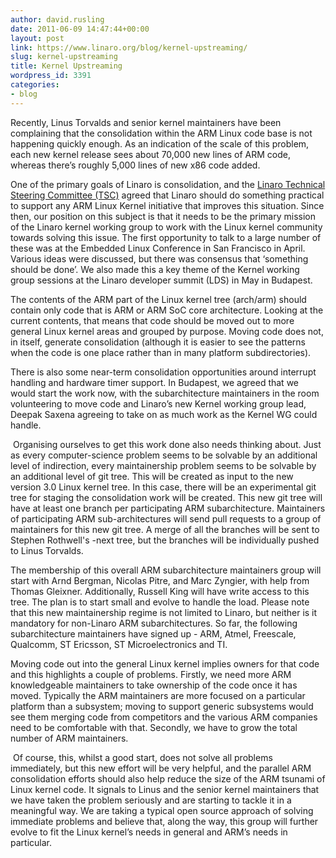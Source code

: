 ```yaml
---
author: david.rusling
date: 2011-06-09 14:47:44+00:00
layout: post
link: https://www.linaro.org/blog/kernel-upstreaming/
slug: kernel-upstreaming
title: Kernel Upstreaming
wordpress_id: 3391
categories:
- blog
---
```


Recently, Linus Torvalds and senior kernel maintainers have been complaining that the consolidation within the ARM Linux code base is not happening quickly enough. As an indication of the scale of this problem, each new kernel release sees about 70,000 new lines of ARM code, whereas there’s roughly 5,000 lines of new x86 code added.

One of the primary goals of Linaro is consolidation, and the [Linaro Technical Steering Committee (TSC)](http://www.linaro.org/steering-committee/) agreed that Linaro should do something practical to support any ARM Linux Kernel initiative that improves this situation. Since then, our position on this subject is that it needs to be the primary mission of the Linaro kernel working group to work with the Linux kernel community towards solving this issue. The first opportunity to talk to a large number of these was at the Embedded Linux Conference in San Francisco in April. Various ideas were discussed, but there was consensus that ‘something should be done’. We also made this a key theme of the Kernel working group sessions at the Linaro developer summit (LDS) in May in Budapest.

The contents of the ARM part of the Linux kernel tree (arch/arm) should contain only code that is ARM or ARM SoC core architecture. Looking at the current contents, that means that code should be moved out to more general Linux kernel areas and grouped by purpose. Moving code does not, in itself, generate consolidation (although it is easier to see the patterns when the code is one place rather than in many platform subdirectories).   

There is also some near-term consolidation opportunities around interrupt handling and hardware timer support. In Budapest, we agreed that we would start the work now, with the subarchitecture maintainers in the room volunteering to move code and Linaro’s new Kernel working group lead, Deepak Saxena agreeing to take on as much work as the Kernel WG could handle.

 Organising ourselves to get this work done also needs thinking about. Just as every computer-science problem seems to be solvable by an additional level of indirection, every maintainership problem seems to be solvable by an additional level of git tree. This will be created as input to the new version 3.0 Linux kernel tree. In this case, there will be an experimental git tree for staging the consolidation work will be created. This new git tree will have at least one branch per participating ARM subarchitecture. Maintainers of participating ARM sub-architectures will send pull requests to a group of maintainers for this new git tree. A merge of all the branches will be sent to Stephen Rothwell's -next tree, but the branches will be individually pushed to Linus Torvalds.

The membership of this overall ARM subarchitecture maintainers group will start with Arnd Bergman, Nicolas Pitre, and Marc Zyngier, with help from Thomas Gleixner. Additionally, Russell King will have write access to this tree. The plan is to start small and evolve to handle the load. Please note that this new maintainership regime is not limited to Linaro, but neither is it mandatory for non-Linaro ARM subarchitectures. So far, the following subarchitecture maintainers have signed up - ARM, Atmel, Freescale, Qualcomm, ST Ericsson, ST Microelectronics and TI. 

Moving code out into the general Linux kernel implies owners for that code and this highlights a couple of problems. Firstly, we need more ARM knowledgeable maintainers to take ownership of the code once it has moved. Typically the ARM maintainers are more focused on a particular platform than a subsystem; moving to support generic subsystems would see them merging code from competitors and the various ARM companies need to be comfortable with that. Secondly, we have to grow the total number of ARM maintainers.

 Of course, this, whilst a good start, does not solve all problems immediately, but this new effort will be very helpful, and the parallel ARM consolidation efforts should also help reduce the size of the ARM tsunami of Linux kernel code. It signals to Linus and the senior kernel maintainers that we have taken the problem seriously and are starting to tackle it in a meaningful way. We are taking a typical open source approach of solving immediate problems and believe that, along the way, this group will further evolve to fit the Linux kernel’s needs in general and ARM’s needs in particular.
